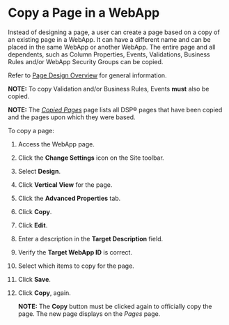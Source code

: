 # Copy a Page in a WebApp

Instead of designing a page, a user can create a page based on a copy of
an existing page in a WebApp. It can have a different name and can be
placed in the same WebApp or another WebApp. The entire page and all
dependents, such as Column Properties, Events, Validations, Business
Rules and/or WebApp Security Groups can be copied.

Refer to [Page Design Overview](Page%20Design%20Guidelines.htm) for
general information.

**NOTE:** To copy Validation and/or Business Rules, Events **must** also
be copied.

**NOTE:** The *[Copied
Pages](../Sys_Admin/Page_Desc/Copied%20Pages.htm)* page lists all DSP®
pages that have been copied and the pages upon which they were based.

To copy a page:

1.  Access the WebApp page.

2.  Click the **Change Settings** icon on the Site toolbar.

3.  Select **Design**.

4.  Click **Vertical View** for the page.

5.  Click the **Advanced Properties** tab.

6.  Click **Copy**.

7.  Click **Edit**.

8.  Enter a description in the **Target Description** field.

9.  Verify the **Target WebApp ID** is correct.

10. Select which items to copy for the page.

11. Click **Save**.

12. Click **Copy**, again.
    
    **NOTE:** The **Copy** button must be clicked again to officially
    copy the page. The new page displays on the *Pages* page.
